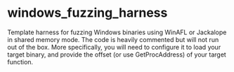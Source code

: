 # windows_fuzzing_harness
Template harness for fuzzing Windows binaries using WinAFL or Jackalope in shared memory mode. The code is heavily commented but will not run out of the box. More specifically, you will need to configure it to load your target binary, and provide the offset (or use GetProcAddress) of your target function.
